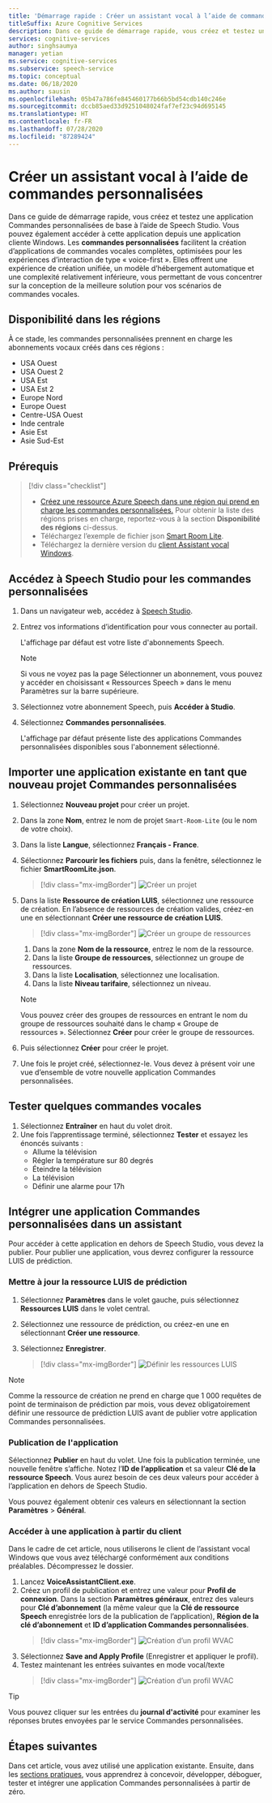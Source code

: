 ```yaml
---
title: 'Démarrage rapide : Créer un assistant vocal à l’aide de commandes personnalisées'
titleSuffix: Azure Cognitive Services
description: Dans ce guide de démarrage rapide, vous créez et testez une application Commandes personnalisées de base à l’aide de Speech Studio.
services: cognitive-services
author: singhsaumya
manager: yetian
ms.service: cognitive-services
ms.subservice: speech-service
ms.topic: conceptual
ms.date: 06/18/2020
ms.author: sausin
ms.openlocfilehash: 05b47a786fe845460177b66b5bd54cdb140c246e
ms.sourcegitcommit: dccb85aed33d9251048024faf7ef23c94d695145
ms.translationtype: HT
ms.contentlocale: fr-FR
ms.lasthandoff: 07/28/2020
ms.locfileid: "87289424"
---
```

# <a name="create-a-voice-assistant-using-custom-commands"></a>Créer un assistant vocal à l’aide de commandes personnalisées

Dans ce guide de démarrage rapide, vous créez et testez une application Commandes personnalisées de base à l’aide de Speech Studio. Vous pouvez également accéder à cette application depuis une application cliente Windows. Les **commandes personnalisées** facilitent la création d’applications de commandes vocales complètes, optimisées pour les expériences d’interaction de type « voice-first ». Elles offrent une expérience de création unifiée, un modèle d’hébergement automatique et une complexité relativement inférieure, vous permettant de vous concentrer sur la conception de la meilleure solution pour vos scénarios de commandes vocales.

## <a name="region-availability"></a>Disponibilité dans les régions
À ce stade, les commandes personnalisées prennent en charge les abonnements vocaux créés dans ces régions :
* USA Ouest
* USA Ouest 2
* USA Est
* USA Est 2
* Europe Nord
* Europe Ouest
* Centre-USA Ouest
* Inde centrale
* Asie Est
* Asie Sud-Est

## <a name="prerequisites"></a>Prérequis

> [!div class="checklist"]
> * <a href="https://ms.portal.azure.com/#create/Microsoft.CognitiveServicesSpeechServices" target="_blank">Créez une ressource Azure Speech dans une région qui prend en charge les commandes personnalisées.<span class="docon docon-navigate-external x-hidden-focus"></span></a> Pour obtenir la liste des régions prises en charge, reportez-vous à la section **Disponibilité des régions** ci-dessus.
> * Téléchargez l’exemple de fichier json [Smart Room Lite](https://aka.ms/speech/cc-quickstart).
> * Téléchargez la dernière version du [client Assistant vocal Windows](https://aka.ms/speech/va-samples-wvac).

## <a name="go-to-the-speech-studio-for-custom-commands"></a>Accédez à Speech Studio pour les commandes personnalisées

1. Dans un navigateur web, accédez à [Speech Studio](https://speech.microsoft.com/).
1. Entrez vos informations d’identification pour vous connecter au portail.

   L'affichage par défaut est votre liste d'abonnements Speech.
   > [!NOTE]
   > Si vous ne voyez pas la page Sélectionner un abonnement, vous pouvez y accéder en choisissant « Ressources Speech » dans le menu Paramètres sur la barre supérieure.

1. Sélectionnez votre abonnement Speech, puis **Accéder à Studio**.
1. Sélectionnez **Commandes personnalisées**.

   L'affichage par défaut présente liste des applications Commandes personnalisées disponibles sous l'abonnement sélectionné.

## <a name="import-an-existing-application-as-a-new-custom-commands-project"></a>Importer une application existante en tant que nouveau projet Commandes personnalisées

1. Sélectionnez **Nouveau projet** pour créer un projet.

1. Dans la zone **Nom**, entrez le nom de projet `Smart-Room-Lite` (ou le nom de votre choix).
1. Dans la liste **Langue**, sélectionnez **Français - France**.
1. Sélectionnez **Parcourir les fichiers** puis, dans la fenêtre, sélectionnez le fichier **SmartRoomLite.json**.

    > [!div class="mx-imgBorder"]
    > ![Créer un projet](media/custom-commands/import-project.png)

1.  Dans la liste **Ressource de création LUIS**, sélectionnez une ressource de création. En l’absence de ressources de création valides, créez-en une en sélectionnant **Créer une ressource de création LUIS**.

    > [!div class="mx-imgBorder"]
    > ![Créer un groupe de ressources](media/custom-commands/create-new-luis-resource.png)
    
    
    1. Dans la zone **Nom de la ressource**, entrez le nom de la ressource.
    1. Dans la liste **Groupe de ressources**, sélectionnez un groupe de ressources.
    1. Dans la liste **Localisation**, sélectionnez une localisation.
    1. Dans la liste **Niveau tarifaire**, sélectionnez un niveau.
    
    
    > [!NOTE]
    > Vous pouvez créer des groupes de ressources en entrant le nom du groupe de ressources souhaité dans le champ « Groupe de ressources ». Sélectionnez **Créer** pour créer le groupe de ressources.


1. Puis sélectionnez **Créer** pour créer le projet.
1. Une fois le projet créé, sélectionnez-le.
Vous devez à présent voir une vue d’ensemble de votre nouvelle application Commandes personnalisées.

## <a name="try-out-some-voice-commands"></a>Tester quelques commandes vocales
1. Sélectionnez **Entraîner** en haut du volet droit.
1. Une fois l’apprentissage terminé, sélectionnez **Tester** et essayez les énoncés suivants :
    - Allume la télévision
    - Régler la température sur 80 degrés
    - Éteindre la télévision
    - La télévision
    - Définir une alarme pour 17h

## <a name="integrate-custom-commands-application-in-an-assistant"></a>Intégrer une application Commandes personnalisées dans un assistant
Pour accéder à cette application en dehors de Speech Studio, vous devez la publier. Pour publier une application, vous devrez configurer la ressource LUIS de prédiction.  

### <a name="update-prediction-luis-resource"></a>Mettre à jour la ressource LUIS de prédiction


1. Sélectionnez **Paramètres** dans le volet gauche, puis sélectionnez **Ressources LUIS** dans le volet central.
1. Sélectionnez une ressource de prédiction, ou créez-en une en sélectionnant **Créer une ressource**.
1. Sélectionnez **Enregistrer**.
    
    > [!div class="mx-imgBorder"]
    > ![Définir les ressources LUIS](media/custom-commands/set-luis-resources.png)

> [!NOTE]
> Comme la ressource de création ne prend en charge que 1 000 requêtes de point de terminaison de prédiction par mois, vous devez obligatoirement définir une ressource de prédiction LUIS avant de publier votre application Commandes personnalisées.

### <a name="publish-the-application"></a>Publication de l'application

Sélectionnez **Publier** en haut du volet. Une fois la publication terminée, une nouvelle fenêtre s’affiche. Notez l’**ID de l’application** et sa valeur **Clé de la ressource Speech**. Vous aurez besoin de ces deux valeurs pour accéder à l’application en dehors de Speech Studio.

Vous pouvez également obtenir ces valeurs en sélectionnant la section **Paramètres** > **Général**.

### <a name="access-application-from-client"></a>Accéder à une application à partir du client

Dans le cadre de cet article, nous utiliserons le client de l’assistant vocal Windows que vous avez téléchargé conformément aux conditions préalables. Décompressez le dossier.
1. Lancez **VoiceAssistantClient.exe**.
1. Créez un profil de publication et entrez une valeur pour **Profil de connexion**. Dans la section **Paramètres généraux**, entrez des valeurs pour **Clé d’abonnement** (la même valeur que la **Clé de ressource Speech** enregistrée lors de la publication de l’application), **Région de la clé d’abonnement** et **ID d’application Commandes personnalisées**.
    > [!div class="mx-imgBorder"]
    > ![Création d’un profil WVAC](media/custom-commands/create-profile.png)
1. Sélectionnez **Save and Apply Profile** (Enregistrer et appliquer le profil).
1. Testez maintenant les entrées suivantes en mode vocal/texte
    > [!div class="mx-imgBorder"]
    > ![Création d’un profil WVAC](media/custom-commands/conversation.png)


> [!TIP]
> Vous pouvez cliquer sur les entrées du **journal d'activité** pour examiner les réponses brutes envoyées par le service Commandes personnalisées.

## <a name="next-steps"></a>Étapes suivantes

Dans cet article, vous avez utilisé une application existante. Ensuite, dans les [sections pratiques](how-to-custom-commands-create-application-with-simple-commands.md), vous apprendrez à concevoir, développer, déboguer, tester et intégrer une application Commandes personnalisées à partir de zéro.
